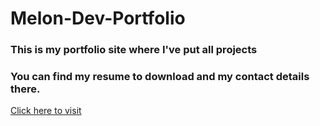 # Melon-Dev-Portfolio

### This is my portfolio site where I've put all projects
### You can find my resume to download and my contact details there.

[Click here to visit](https://melon-dev-portfolio.netlify.app)
